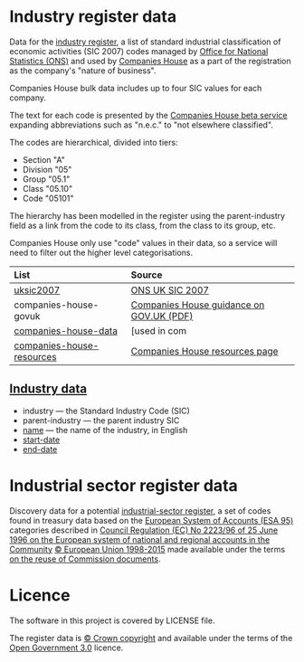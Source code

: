 # Industry register data

Data for the [industry register](http://industry.openregister.org), a list of standard industrial classification of economic activities (SIC 2007) codes
managed by [Office for National Statistics (ONS)](https://www.ons.gov.uk/) and used by [Companies House](https://www.gov.uk/government/organisations/companies-house)
as a part of the registration as the company's "nature of business".

Companies House bulk data includes up to four SIC values for each company.

The text for each code is presented by the [Companies House beta service](https://beta.companieshouse.gov.uk)
expanding abbreviations such as "n.e.c." to "not elsewhere classified".

The codes are hierarchical, divided into tiers:
* Section "A"
* Division "05"
* Group "05.1"
* Class "05.10"
* Code "05101"

The hierarchy has been modelled in the register using the parent-industry field as a link from the code to its class, from the class to its group, etc.

Companies House only use "code" values in their data, so a service will need to filter out the higher level categorisations.

| List | Source |
| :---         |    :--- |
|[uksic2007](lists/uksic2007)|[ONS UK SIC 2007](https://www.ons.gov.uk/methodology/classificationsandstandards/ukstandardindustrialclassificationofeconomicactivities/uksic2007)|
|companies-house-govuk|[Companies House guidance on GOV.UK (PDF)](https://www.gov.uk/government/publications/standard-industrial-classification-of-economic-activities-sic)|
|[companies-house-data](lists/companies-house-data)|[used in com|
|[companies-house-resources](lists/companies-house-resources)|[Companies House resources page](http://resources.companieshouse.gov.uk/sic/)|

## [Industry data](data/industry/industry.tsv)

- industry — the Standard Industry Code (SIC)
- parent-industry — the parent industry SIC
- [name](http://field.alpha.openregister.org/field/name) — the name of the industry, in English
- [start-date](http://field.alpha.openregister.org/field/start-date)
- [end-date](http://field.alpha.openregister.org/field/end-date)

# Industrial sector register data

Discovery data for a potential [industrial-sector register](http://industrial-sector.openregister.org),
a set of codes found in treasury data based on the [European System of Accounts (ESA 95)](https://en.wikipedia.org/wiki/European_System_of_Accounts)
categories described in 
[Council Regulation (EC) No 2223/96 of 25 June 1996 on the European system of national and regional accounts in the Community](http://eur-lex.europa.eu/legal-content/EN/TXT/?uri=celex:31996R2223) 
[© European Union 1998-2015](http://eur-lex.europa.eu/)
made available under the terms [on the reuse of Commission documents](http://eur-lex.europa.eu/legal-content/EN/TXT/?uri=CELEX:32011D0833).

# Licence

The software in this project is covered by LICENSE file.

The register data is [© Crown copyright](http://www.nationalarchives.gov.uk/information-management/re-using-public-sector-information/copyright-and-re-use/crown-copyright/)
and available under the terms of the [Open Government 3.0](https://www.nationalarchives.gov.uk/doc/open-government-licence/version/3/) licence.
